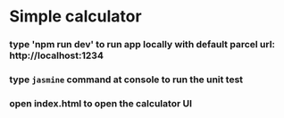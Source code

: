 # Simple calculator

### type 'npm run dev' to run app locally with default parcel url: http://localhost:1234

### type `jasmine` command at console to run the unit test

### open index.html to open the calculator UI
